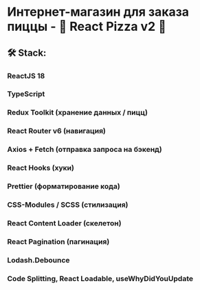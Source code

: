 <h1>Интернет-магазин для заказа пиццы - 🍕 React Pizza v2 🍕</h1>

<h2>🛠 Stack:</h2>

<h3>ReactJS 18</h3>
<h3>TypeScript</h3>
<h3>Redux Toolkit (хранение данных / пицц)</h3>
<h3>React Router v6 (навигация)</h3>
<h3>Axios + Fetch (отправка запроса на бэкенд)</h3>
<h3>React Hooks (хуки)</h3>
<h3>Prettier (форматирование кода)</h3>
<h3>CSS-Modules / SCSS (стилизация)</h3>
<h3>React Content Loader (скелетон)</h3>
<h3>React Pagination (пагинация)</h3>
<h3>Lodash.Debounce</h3>
<h3>Code Splitting, React Loadable, useWhyDidYouUpdate</h3>
